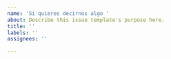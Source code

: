 ```yaml
---
name: 'Si quieres decirnos algo '
about: Describe this issue template's purpose here.
title: ''
labels: ''
assignees: ''

---
```



